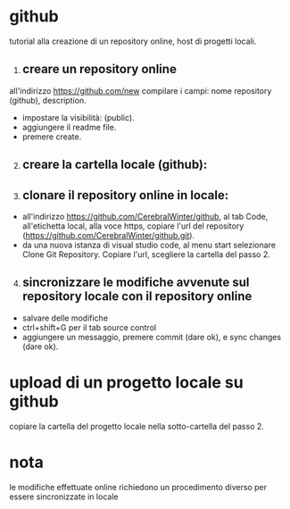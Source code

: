 # github
tutorial alla creazione di un repository online, host di progetti locali.

1. ## creare un repository online
all'indirizzo https://github.com/new
compilare i campi:
nome repository (github), description.
- impostare la visibilità:
(public).
- aggiungere il readme file.
- premere create.

2. ## creare la cartella locale (github):

3. ## clonare il repository online in locale:
- all'indirizzo https://github.com/CerebralWinter/github,
al tab Code, all'etichetta local, alla voce https, copiare l'url del repository (https://github.com/CerebralWinter/github.git).
- da una nuova istanza di visual studio code, al menu start selezionare Clone Git Repository. Copiare l'url, scegliere la cartella del passo 2.

4. ## sincronizzare le modifiche avvenute sul repository locale con il repository online
- salvare delle modifiche
- ctrl+shift+G per il tab source control
- aggiungere un messaggio, premere commit (dare ok), e sync changes (dare ok).
# upload di un progetto locale su github
copiare la cartella del progetto locale nella sotto-cartella del passo 2.

# nota
le modifiche effettuate online richiedono un procedimento diverso per essere sincronizzate in locale




  
